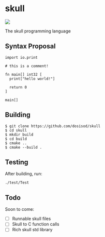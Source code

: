 # skull

![](https://github.com/dosisod/skull/workflows/tests/badge.svg)

The skull programming language

## Syntax Proposal

```
import io.print

# this is a comment!

fn main[] int32 [
  print["hello world!"]

  return 0
]

main[]
```

## Building

```
$ git clone https://github.com/dosisod/skull
$ cd skull
$ mkdir build
$ cd build
$ cmake ..
$ cmake --build .
```

## Testing

After building, run:

```
./test/Test
```

## Todo

Soon to come:

- [ ] Runnable skull files
- [ ] Skull to C function calls
- [ ] Rich skull std library
